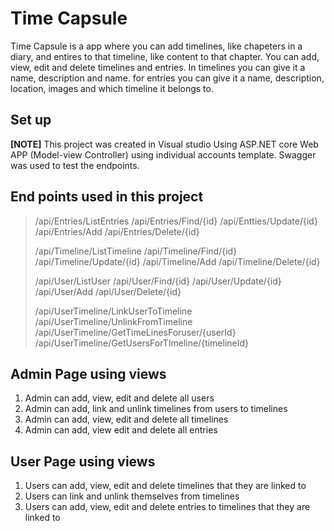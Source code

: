 # Time Capsule
Time Capsule is a app where you can add timelines, like chapeters in a diary, and entires to that timeline, like content to that chapter. You can add, view, edit and delete timelines and entries. In timelines you can give it a name, description and name. for entries you can give it a name, description, location, images and which timeline it belongs to.

## Set up
**[NOTE]** This project was created in Visual studio Using ASP.NET core Web APP (Model-view Controller) using individual accounts template. Swagger was used to test the endpoints.


## End points used in this project
> /api/Entries/ListEntries
> /api/Entries/Find/{id}
> /api/Entties/Update/{id}
> /api/Entries/Add
> /api/Entries/Delete/{id}
>
> /api/Timeline/ListTimeline
> /api/Timeline/Find/{id}
> /api/Timeline/Update/{id}
> /api/Timeline/Add
> /api/Timeline/Delete/{id}
>
> /api/User/ListUser
> /api/User/Find/{id}
> /api/User/Update/{id}
> /api/User/Add
> /api/User/Delete/{id}
>
> /api/UserTimeline/LinkUserToTimeline
> /api/UserTimeline/UnlinkFromTimeline
> /api/UserTimeline/GetTimeLinesForuser/{userId}
> /api/UserTimeline/GetUsersForTImeline/{timelineId}

## Admin Page using views
1. Admin can add, view, edit and delete all users
2. Admin can add, link and unlink timelines from users to timelines
3. Admin can add, view, edit and delete all timelines
4. Admin can add, view edit and delete all entries

## User Page using views
1. Users can add, view, edit and delete timelines that they are linked to
2. Users can link and unlink themselves from timelines
3. Users can add, view, edit and delete entries to timelines that they are linked to


